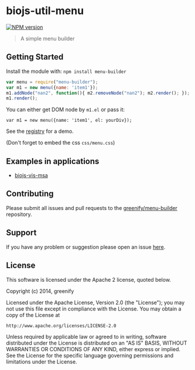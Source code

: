# biojs-util-menu

[![NPM version](http://img.shields.io/npm/v/menu-builder.svg)](https://www.npmjs.org/package/menu-builder)

> A simple menu builder

## Getting Started
Install the module with: `npm install menu-builder`

```javascript
var menu = require("menu-builder");
var m1 = new menu({name: 'item1'});
m1.addNode("nan2", function(){ m2.removeNode("nan2"); m2.render(); });
m1.render();
```

You can either get DOM node by `m1.el` or pass it:

```
var m1 = new menu({name: 'item1', el: yourDiv});
```

See the [registry](http://biojs.io/d/menu-builder) for a demo.

(Don't forget to embed the css `css/menu.css`)

## Examples in applications

* [biojs-vis-msa](https://github.com/greenify/biojs-vis-msa/tree/master/src/menu/views)

## Contributing

Please submit all issues and pull requests to the [greenify/menu-builder](http://github.com/greenify/menu-builder) repository.

## Support
If you have any problem or suggestion please open an issue [here](https://github.com/greenify/menu-builder/issues).

## License 


This software is licensed under the Apache 2 license, quoted below.

Copyright (c) 2014, greenify

Licensed under the Apache License, Version 2.0 (the "License"); you may not
use this file except in compliance with the License. You may obtain a copy of
the License at

    http://www.apache.org/licenses/LICENSE-2.0

Unless required by applicable law or agreed to in writing, software
distributed under the License is distributed on an "AS IS" BASIS, WITHOUT
WARRANTIES OR CONDITIONS OF ANY KIND, either express or implied. See the
License for the specific language governing permissions and limitations under
the License.
